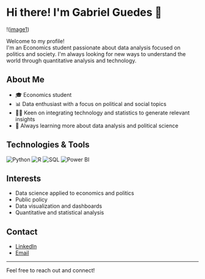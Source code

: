 # Hi there! I'm Gabriel Guedes 👋

!([image1](https://github.com/GabrielGuedes02/Apresenta-o-Pessoal/commit/0aae4f2859e53c37756ed5d4241542e2e6c8a96e))

Welcome to my profile!  
I'm an Economics student passionate about data analysis focused on politics and society. I'm always looking for new ways to understand the world through quantitative analysis and technology.

## About Me

- 🎓 Economics student
- 📊 Data enthusiast with a focus on political and social topics
- 🧑‍💻 Keen on integrating technology and statistics to generate relevant insights
- 🌱 Always learning more about data analysis and political science

## Technologies & Tools

![Python](https://img.shields.io/badge/-Python-black?style=flat-square&logo=python)
![R](https://img.shields.io/badge/-R-black?style=flat-square&logo=r)
![SQL](https://img.shields.io/badge/-SQL-black?style=flat-square&logo=postgresql)
![Power BI](https://img.shields.io/badge/-Power%20BI-black?style=flat-square&logo=powerbi)

## Interests

- Data science applied to economics and politics
- Public policy
- Data visualization and dashboards
- Quantitative and statistical analysis

## Contact

- [LinkedIn](https://www.linkedin.com/in/your-username/)
- [Email](mailto:youremail@domain.com)

---

Feel free to reach out and connect!
